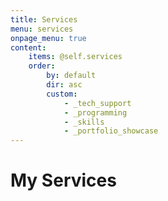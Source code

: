 ```yaml
---
title: Services
menu: services
onpage_menu: true
content:
    items: @self.services
    order:
        by: default
        dir: asc
        custom:
            - _tech_support
            - _programming
            - _skills
            - _portfolio_showcase
---
```

# My Services